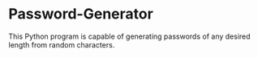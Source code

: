 # Password-Generator
This Python program is capable of generating passwords of any desired length from random characters. 
